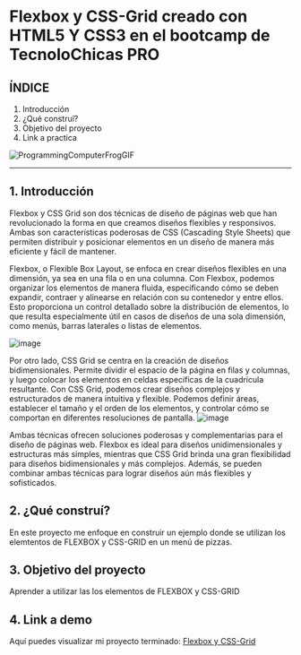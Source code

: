 # Flexbox y CSS-Grid creado con HTML5 Y CSS3 en el bootcamp de TecnoloChicas PRO

## ÍNDICE

1. Introducción 
2. ¿Qué construí? 
3. Objetivo del proyecto 
4. Link a practica

   
![ProgrammingComputerFrogGIF](https://github.com/ItsMich24/Flexbox-y-CSS-practica/assets/135682047/75021be9-e505-4693-8d9b-019a4cc3a263)

****
## 1. Introducción
Flexbox y CSS Grid son dos técnicas de diseño de páginas web que han revolucionado la forma en que creamos diseños flexibles y responsivos. Ambas son características poderosas de CSS (Cascading Style Sheets) que permiten distribuir y posicionar elementos en un diseño de manera más eficiente y fácil de mantener.

Flexbox, o Flexible Box Layout, se enfoca en crear diseños flexibles en una dimensión, ya sea en una fila o en una columna. Con Flexbox, podemos organizar los elementos de manera fluida, especificando cómo se deben expandir, contraer y alinearse en relación con su contenedor y entre ellos. Esto proporciona un control detallado sobre la distribución de elementos, lo que resulta especialmente útil en casos de diseños de una sola dimensión, como menús, barras laterales o listas de elementos.

![image](https://github.com/ItsMich24/Flexbox-y-CSS-practica/assets/135682047/bbf77e69-f7c9-4d56-ac6a-ef6fc63f411f)

Por otro lado, CSS Grid se centra en la creación de diseños bidimensionales. Permite dividir el espacio de la página en filas y columnas, y luego colocar los elementos en celdas específicas de la cuadrícula resultante. Con CSS Grid, podemos crear diseños complejos y estructurados de manera intuitiva y flexible. Podemos definir áreas, establecer el tamaño y el orden de los elementos, y controlar cómo se comportan en diferentes resoluciones de pantalla.
![image](https://github.com/ItsMich24/Flexbox-y-CSS-practica/assets/135682047/806738de-adb9-4773-aac2-a7d95b3fa8ca)


Ambas técnicas ofrecen soluciones poderosas y complementarias para el diseño de páginas web. Flexbox es ideal para diseños unidimensionales y estructuras más simples, mientras que CSS Grid brinda una gran flexibilidad para diseños bidimensionales y más complejos. Además, se pueden combinar ambas técnicas para lograr diseños aún más flexibles y sofisticados.


## 2. ¿Qué construí?
En este proyecto me enfoque en construir un ejemplo donde se utilizan los elemtentos de FLEXBOX y CSS-GRID en un menú de pizzas.


## 3. Objetivo del proyecto
Aprender a utilizar las los elementos de FLEXBOX y CSS-GRID

## 4. Link a demo
Aquí puedes visualizar mi proyecto terminado: [Flexbox y CSS-Grid](https://majestic-frangollo-8aa143.netlify.app/)
